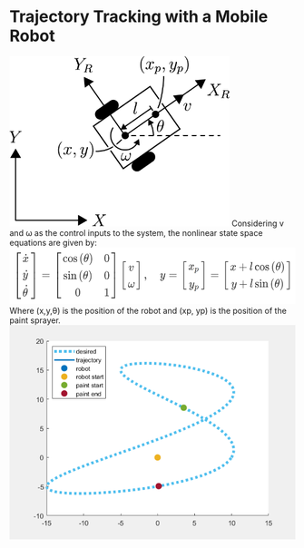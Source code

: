 # Trajectory Tracking with a Mobile Robot

<img src="robot_figure.png" height="300">
Considering  v  and  ω  as the control inputs to the system, the nonlinear state space equations are given by:
<img src="formula.png" height="100">
Where  (x,y,θ)  is the position of the robot and  (xp, yp)  is the position of the paint sprayer.


<img src="mobile-path.png">
